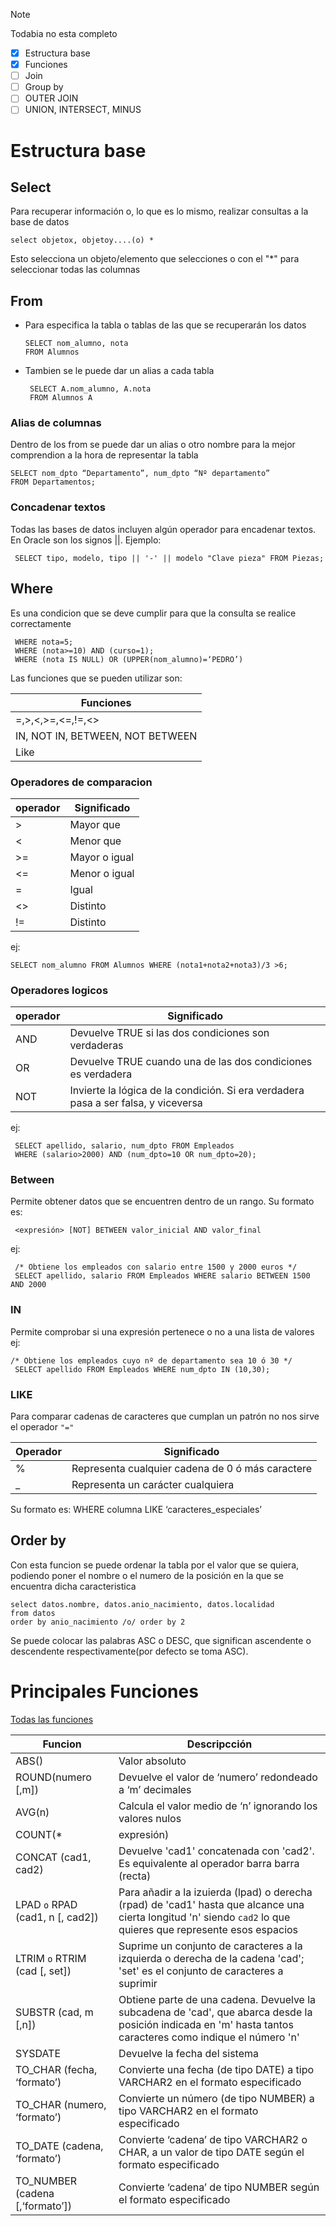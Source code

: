 >[!NOTE]
>Todabia no esta completo 

- [x] Estructura base 
- [x] Funciones
- [ ] Join
- [ ] Group by
- [ ] OUTER JOIN
- [ ] UNION, INTERSECT, MINUS

# Estructura base
## Select

Para recuperar información o, lo que es lo mismo, realizar consultas a la base de datos

    select objetox, objetoy....(o) *

Esto selecciona un objeto/elemento que selecciones o con el "*" para seleccionar todas las columnas

## From

- Para especifica la tabla o tablas de las que se recuperarán los datos

      SELECT nom_alumno, nota 
      FROM Alumnos

- Tambien se le puede dar un alias a cada tabla 

  
       SELECT A.nom_alumno, A.nota
       FROM Alumnos A

### Alias de columnas

Dentro de los from se puede dar un alias o otro nombre para la mejor comprendion a la hora de representar la tabla

    SELECT nom_dpto “Departamento”, num_dpto “Nº departamento”
    FROM Departamentos;

### Concadenar textos

Todas las bases de datos incluyen algún operador para encadenar textos. 
En Oracle son los signos ||. 
Ejemplo: 

     SELECT tipo, modelo, tipo || '-' || modelo "Clave pieza" FROM Piezas;

## Where 

Es una condicion que se deve cumplir para que la consulta se realice correctamente

     WHERE nota=5;
     WHERE (nota>=10) AND (curso=1);
     WHERE (nota IS NULL) OR (UPPER(nom_alumno)=‘PEDRO’)

Las funciones que se pueden utilizar son:

|Funciones|
|---|
|=,>,<,>=,<=,!=,<>|
| IN, NOT IN, BETWEEN, NOT BETWEEN|
|Like|

### Operadores de comparacion

|operador|Significado|
|--------|-----------|
|>|Mayor que|
|<|Menor que|
|>=|Mayor o igual|
|<=|Menor o igual|
|=|Igual|
|<>|Distinto|
|!=|Distinto|

ej:

    SELECT nom_alumno FROM Alumnos WHERE (nota1+nota2+nota3)/3 >6;

### Operadores logicos

|operador|Significado|
|--------|-----------|
|AND| Devuelve TRUE si las dos condiciones son verdaderas|
|OR| Devuelve TRUE cuando una de las dos condiciones es verdadera|
|NOT|Invierte la lógica de la condición. Si era verdadera pasa a ser falsa, y viceversa|

ej:

     SELECT apellido, salario, num_dpto FROM Empleados 
     WHERE (salario>2000) AND (num_dpto=10 OR num_dpto=20);

### Between
 Permite obtener datos que se encuentren dentro de un rango. Su 
formato es:

     <expresión> [NOT] BETWEEN valor_inicial AND valor_final

ej:

     /* Obtiene los empleados con salario entre 1500 y 2000 euros */
     SELECT apellido, salario FROM Empleados WHERE salario BETWEEN 1500 AND 2000
     
### IN

Permite comprobar si una expresión pertenece o no a una lista de valores
ej:

    /* Obtiene los empleados cuyo nº de departamento sea 10 ó 30 */
     SELECT apellido FROM Empleados WHERE num_dpto IN (10,30);

### LIKE

Para comparar cadenas de caracteres que cumplan un patrón no nos sirve el operador  `"="`

|Operador|Significado|
|--------|-----------|
|%| Representa cualquier cadena de 0 ó más caractere|
|_| Representa un carácter cualquiera|

Su formato es: WHERE columna LIKE ‘caracteres_especiales’

## Order by

Con esta funcion se puede ordenar la tabla por el valor que se quiera, podiendo poner el nombre o el numero de la posición en la que se encuentra dicha caracteristica

    select datos.nombre, datos.anio_nacimiento, datos.localidad
    from datos
    order by anio_nacimiento /o/ order by 2

Se puede colocar las palabras ASC o DESC, que significan ascendente o descendente respectivamente(por defecto se toma ASC).


# Principales Funciones 
[Todas las funciones](https://github.com/nicgrefer/basesDatos-txt/blob/main/Funciones%20ORACLE.pdf)

|Funcion|Descripcción|
|--|--|
|ABS()|Valor absoluto|
|ROUND(numero [,m])|Devuelve el valor de ‘numero’ redondeado a ‘m’ decimales|
|AVG(n) |Calcula el valor medio de ‘n’ ignorando los valores nulos|
|COUNT(* | expresión)| Cuenta el número de veces que la expresión evalúa algún dato con valor no nulo. La opción * cuenta todas las filas seleccionadas|
|CONCAT (cad1, cad2)| Devuelve 'cad1' concatenada con 'cad2'. Es equivalente al operador barra barra (recta) |
|LPAD `o` RPAD (cad1, n [, cad2]) | Para añadir a la izuierda (lpad) o derecha (rpad)  de 'cad1' hasta que alcance una cierta longitud 'n' siendo `cad2` lo que quieres que represente esos espacios|
|LTRIM `o` RTRIM (cad [, set])| Suprime un conjunto de caracteres a la izquierda o derecha de la cadena 'cad'; 'set' es el conjunto de caracteres a suprimir |
|SUBSTR (cad, m [,n])| Obtiene parte de una cadena. Devuelve la subcadena de 'cad', que abarca desde la posición indicada en 'm' hasta tantos caracteres como indique el número 'n'|
|SYSDATE |Devuelve la fecha del sistema|
|TO_CHAR (fecha, ‘formato’) |Convierte una fecha (de tipo DATE) a tipo VARCHAR2 en el formato especificado|
|TO_CHAR (numero, ‘formato’) |Convierte un número (de tipo NUMBER) a tipo VARCHAR2 en el formato especificado|
|TO_DATE (cadena, ‘formato’) |Convierte ‘cadena’ de tipo VARCHAR2 o CHAR, a un valor de tipo DATE según el formato especificado|
|TO_NUMBER (cadena [,‘formato’]) |Convierte ‘cadena’ de tipo NUMBER según el formato especificado|



